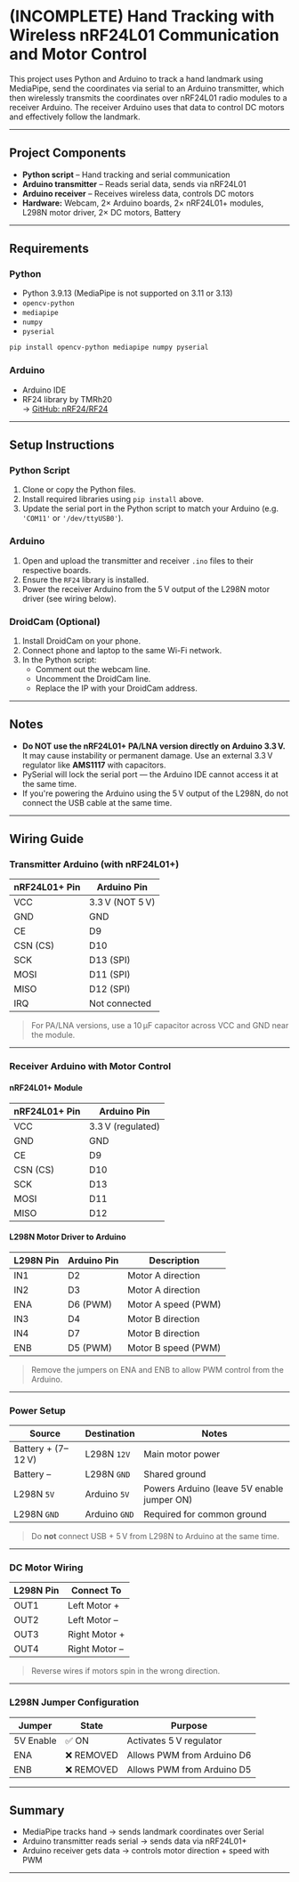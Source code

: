 # (INCOMPLETE) Hand Tracking with Wireless nRF24L01 Communication and Motor Control

This project uses Python and Arduino to track a hand landmark using MediaPipe, send the coordinates via serial to an Arduino transmitter, which then wirelessly transmits the coordinates over nRF24L01 radio modules to a receiver Arduino. The receiver Arduino uses that data to control DC motors and effectively follow the landmark.

---

##  Project Components

- **Python script** – Hand tracking and serial communication
- **Arduino transmitter** – Reads serial data, sends via nRF24L01
- **Arduino receiver** – Receives wireless data, controls DC motors
- **Hardware:** Webcam, 2× Arduino boards, 2× nRF24L01+ modules, L298N motor driver, 2× DC motors, Battery

---

##  Requirements

### Python

- Python 3.9.13 (MediaPipe is not supported on 3.11 or 3.13)
- `opencv-python`
- `mediapipe`
- `numpy`
- `pyserial`

```bash
pip install opencv-python mediapipe numpy pyserial
```

### Arduino

- Arduino IDE
- RF24 library by TMRh20  
  → [GitHub: nRF24/RF24](https://github.com/nRF24/RF24)

---

## Setup Instructions

### Python Script

1. Clone or copy the Python files.
2. Install required libraries using `pip install` above.
3. Update the serial port in the Python script to match your Arduino (e.g. `'COM11'` or `'/dev/ttyUSB0'`).

### Arduino

1. Open and upload the transmitter and receiver `.ino` files to their respective boards.
2. Ensure the `RF24` library is installed.
3. Power the receiver Arduino from the 5 V output of the L298N motor driver (see wiring below).

### DroidCam (Optional)

1. Install DroidCam on your phone.
2. Connect phone and laptop to the same Wi-Fi network.
3. In the Python script:
   - Comment out the webcam line.
   - Uncomment the DroidCam line.
   - Replace the IP with your DroidCam address.

---

## Notes

- **Do NOT use the nRF24L01+ PA/LNA version directly on Arduino 3.3 V.** It may cause instability or permanent damage. Use an external 3.3 V regulator like **AMS1117** with capacitors.
- PySerial will lock the serial port — the Arduino IDE cannot access it at the same time.
- If you're powering the Arduino using the 5 V output of the L298N, do not connect the USB cable at the same time.

---

## Wiring Guide

###  Transmitter Arduino (with nRF24L01+)

| nRF24L01+ Pin | Arduino Pin         |
|---------------|---------------------|
| VCC           | 3.3 V (NOT 5 V)      |
| GND           | GND                 |
| CE            | D9                  |
| CSN (CS)      | D10                 |
| SCK           | D13 (SPI)           |
| MOSI          | D11 (SPI)           |
| MISO          | D12 (SPI)           |
| IRQ           | Not connected       |

> For PA/LNA versions, use a 10 μF capacitor across VCC and GND near the module.

---

### Receiver Arduino with Motor Control

#### nRF24L01+ Module

| nRF24L01+ Pin | Arduino Pin         |
|---------------|---------------------|
| VCC           | 3.3 V (regulated)   |
| GND           | GND                 |
| CE            | D9                  |
| CSN (CS)      | D10                 |
| SCK           | D13                 |
| MOSI          | D11                 |
| MISO          | D12                 |

#### L298N Motor Driver to Arduino

| L298N Pin | Arduino Pin | Description         |
|----------|-------------|---------------------|
| IN1      | D2          | Motor A direction   |
| IN2      | D3          | Motor A direction   |
| ENA      | D6 (PWM)    | Motor A speed (PWM) |
| IN3      | D4          | Motor B direction   |
| IN4      | D7          | Motor B direction   |
| ENB      | D5 (PWM)    | Motor B speed (PWM) |

> Remove the jumpers on ENA and ENB to allow PWM control from the Arduino.

---

### Power Setup

| Source               | Destination         | Notes                                |
|----------------------|---------------------|--------------------------------------|
| Battery + (7–12 V)    | L298N `12V`         | Main motor power                     |
| Battery –            | L298N `GND`         | Shared ground                        |
| L298N `5V`           | Arduino `5V`        | Powers Arduino (leave 5V enable jumper ON) |
| L298N `GND`          | Arduino `GND`       | Required for common ground           |

> Do **not** connect USB + 5 V from L298N to Arduino at the same time.

---

### DC Motor Wiring

| L298N Pin | Connect To     |
|-----------|----------------|
| OUT1      | Left Motor +   |
| OUT2      | Left Motor –   |
| OUT3      | Right Motor +  |
| OUT4      | Right Motor –  |

> Reverse wires if motors spin in the wrong direction.

---

### L298N Jumper Configuration

| Jumper     | State     | Purpose                              |
|------------|-----------|--------------------------------------|
| 5V Enable  | ✅ ON      | Activates 5 V regulator              |
| ENA        | ❌ REMOVED | Allows PWM from Arduino D6           |
| ENB        | ❌ REMOVED | Allows PWM from Arduino D5           |

---

## Summary

- MediaPipe tracks hand → sends landmark coordinates over Serial
- Arduino transmitter reads serial → sends data via nRF24L01+
- Arduino receiver gets data → controls motor direction + speed with PWM

---